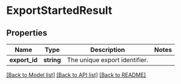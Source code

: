 # ExportStartedResult

## Properties
Name | Type | Description | Notes
------------ | ------------- | ------------- | -------------
**export_id** | **string** | The unique export identifier. | 

[[Back to Model list]](../README.md#documentation-for-models) [[Back to API list]](../README.md#documentation-for-api-endpoints) [[Back to README]](../README.md)


